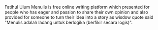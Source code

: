 Fatihul Ulum Menulis is free online writing platform which presented for people who has eager and passion to share their own opinion and also provided for someone to turn their idea into a story as wisdow quote said "Menulis adalah ladang untuk berlogika (berfikir secara logis)".
